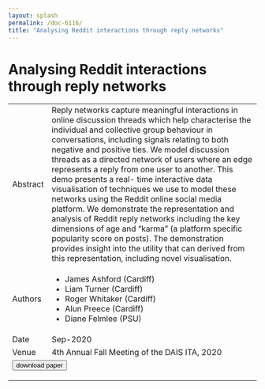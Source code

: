 ```yaml
---
layout: splash
permalink: /doc-6116/
title: "Analysing Reddit interactions through reply networks"
---
```


# Analysing Reddit interactions through reply networks

<table>
    <tbody>
    <tr>
        <td>Abstract</td>
        <td>Reply networks capture meaningful interactions in online discussion threads which help characterise the individual and collective group behaviour in conversations, including signals relating to both negative and positive ties. We model discussion threads as a directed network of users where an edge represents a reply from one user to another. This demo presents a real- time interactive data visualisation of techniques we use to model these networks using the Reddit online social media platform. We demonstrate the representation and analysis of Reddit reply networks including the key dimensions of age and “karma” (a platform specific popularity score on posts). The demonstration provides insight into the utility that can derived from this representation, including novel visualisation.</td>
    </tr>
    <tr>
        <td>Authors</td>
        <td>
            <ul>
                <li>James Ashford (Cardiff)</li>
                <li>Liam Turner (Cardiff)</li>
                <li>Roger Whitaker (Cardiff)</li>
                <li>Alun Preece (Cardiff)</li>
                <li>Diane Felmlee (PSU)</li>
            </ul>
        </td>
    </tr>
    <tr>
        <td>Date</td>
        <td>Sep-2020</td>
    </tr>
    <tr>
        <td>Venue</td>
        <td>4th Annual Fall Meeting of the DAIS ITA, 2020</td>
    </tr>
        <tr>
            <td colspan="2">
                <form method="get" action="https://ibm.box.com/v/doc-6116-paper">
                    <button type="submit">download paper</button>
            </td>
        </tr>
    </tbody>
</table>
